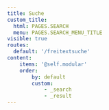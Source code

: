 ```yaml
---
title: Suche
custom_title:
  html: PAGES.SEARCH
  menu: PAGES.SEARCH_MENU_TITLE
visible: true
routes:
  default: '/freitextsuche'
content:
    items: '@self.modular'
    order:
        by: default
        custom:
            - _search
            - _result
---
```

